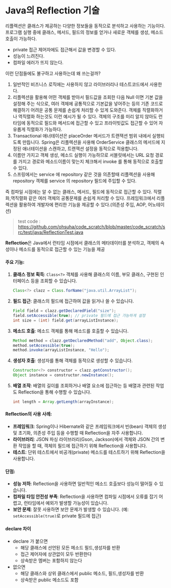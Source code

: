 # Java의 Reflection 기술
리플렉션은 클래스가 제공하는 다양한 정보들을 동적으로 분석하고 사용하는 기능이다.
프로그램 실행 중에 클래스, 메서드, 필드의 정보를 얻거나 새로운 객체를 생성, 메소드 호출이 가능하다.

- private 접근 제어자에도 접근해서 값을 변경할 수 있다.
- 성능이 느려진다.
- 컴파일 에러가 뜨지 않는다.

이런 단점들에도 불구하고 사용하는데 왜 쓰는걸까?

1. 일반적인 비즈니스 로직에는 사용하지 않고 라이브러리나 테스트코드에서 사용한다.
2. 리플렉션을 활용해 어떤 객체를 받아서 필드값을 조회한 다음 Null 이면 기본 값을 설정해 주는 식으로,
   여러 객체에 공통적으로 기본값을 넣어주는 등의 기존 코드로 해결하기 어려운 공통 문제를 손쉽게 처리할 수 있게 도와준다.
   객체를 직렬화하거나 역직렬화 하는것도 이런 예시가 될 수 있다. 객체의 구조를 미리 알지 않아도 런타임에 동적으로 필드와 메서드에 접근할 수 있고 프라이빗값도 접근할 수 있어 자유롭게 직렬화가 가능하다.
3. Transactional 애너테이션은 placeOrder 메서드가 트랜잭션 범위 내에서 실행되도록 만듭니다. Spring은 리플렉션을 사용해 OrderService 클래스의 메서드에 지정된 애너테이션을 스캔하고, 트랜잭션 설정을 동적으로 적용합니다.
4. 이름만 가지고 객체 생성, 메소드 실행이 가능하므로 서블릿에서는 URL 요청 경로를 가지고 경로와 메소드이름이 맞는지 체크해서 invoke 를 통해 동적으로 호출할 수 있다.
5. 스프링에서는 service 에 repository 같은 것을 의존할때 리플렉션을 사용해 repository 객체를 service 의 repository 필드에 주입할 수 있다.

즉 컴파일 시점에는 알 수 없는 클래스, 메서드, 필드에 동적으로 접근할 수 있다.
직렬화,역직렬화 같은 여러 객체의 공통문제를 손쉽게 처리할 수 있다.
프레임워크에서 리플렉션을 활용하여 개발자에 편리한 기능을 제공할 수 있다.(의존성 주입, AOP, 어노테이션)

> test code : https://github.com/ohsuha/code_scratch/blob/master/code_scratch/src/test/java/ReflectionTest.java

**Reflection**은 Java에서 런타임 시점에서 클래스의 메타데이터를 분석하고, 객체의 속성이나 메소드를 동적으로 접근할 수 있는 기능을 제공

#### 주요 기능:
1. **클래스 정보 획득**: `Class<?>` 객체를 사용해 클래스의 이름, 부모 클래스, 구현된 인터페이스 등을 조회할 수 있습니다.
   ```java
   Class<?> clazz = Class.forName("java.util.ArrayList");
   ```

2. **필드 접근**: 클래스의 필드에 접근하여 값을 읽거나 쓸 수 있습니다.
   ```java
   Field field = clazz.getDeclaredField("size");
   field.setAccessible(true); // private 필드에 접근 가능하게 설정
   int size = (int) field.get(arrayListInstance);
   ```

3. **메소드 호출**: 메소드 객체를 통해 메소드를 호출할 수 있습니다.
   ```java
   Method method = clazz.getDeclaredMethod("add", Object.class);
   method.setAccessible(true);
   method.invoke(arrayListInstance, "Hello");
   ```

4. **생성자 호출**: 생성자를 통해 객체를 동적으로 생성할 수 있습니다.
   ```java
   Constructor<?> constructor = clazz.getConstructor();
   Object instance = constructor.newInstance();
   ```

5. **배열 조작**: 배열의 길이를 조회하거나 배열 요소에 접근하는 등 배열과 관련된 작업도 Reflection을 통해 수행할 수 있습니다.
   ```java
   int length = Array.getLength(arrayInstance);
   ```

#### Reflection의 사용 사례:
- **프레임워크**: Spring이나 Hibernate와 같은 프레임워크에서 빈(bean) 객체의 생성 및 초기화, 의존성 주입 등을 수행할 때 Reflection을 자주 사용합니다.
- **라이브러리**: JSON 파싱 라이브러리(Gson, Jackson)에서 객체와 JSON 간의 변환 작업을 할 때, 객체의 필드에 접근하기 위해 Reflection을 사용합니다.
- **테스트**: 단위 테스트에서 비공개(private) 메소드를 테스트하기 위해 Reflection을 사용합니다.

#### 단점:
- **성능 저하**: Reflection을 사용하면 일반적인 메소드 호출보다 성능이 떨어질 수 있습니다.
- **컴파일 타임 안전성 부족**: Reflection을 사용하면 컴파일 시점에서 오류를 잡기 어렵고, 런타임에서 예외가 발생할 가능성이 있습니다.
- **보안 문제**: 잘못 사용하면 보안 문제가 발생할 수 있습니다. (예: `setAccessible(true)`로 private 필드에 접근)

#### declare 차이
- declare 가 붙으면
  - 해당 클래스에 선언된 모든 메소드 필드,생성자를 반환
  - 접근 제어자에 상관없이 모두 반환한다
  - 상속받은 멤버는 포함하지 않는다
- 없으면
  - 해당 클래스와 상위 클래스에서 public 메소드, 필드,생성자를 반환
  - 상속받은 public 메소드도 포함